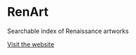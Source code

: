 # RenArt
Searchable index of Renaissance artworks

<a href = "http://micahlt.github.io/renart">Visit the website</a>

